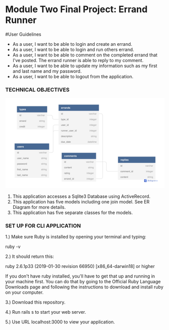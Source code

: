 # Module Two Final Project: Errand Runner

#User Guidelines

* As a user, I want to be able to login and create an errand. 
* As a user, I want to be able to login and run others errand.
* As a user, I want to be able to comment on the completed errand that I've posted. The errand runner is able to reply to my comment.
* As a user, I want to be able to update my information such as my first and last name and my password.
* As a user, I want to be able to logout from the application.

### TECHNICAL OBJECTIVES

![Entity Relationship Diagram](errand-runner-erd.jpg)

1. This application accesses a Sqlite3 Database using ActiveRecord.
2. This application has five models including one join model. See ER Diagram for more details.
3. This application has five separate classes for the models.

### SET UP FOR CLI APPLICATION 
  
1.) Make sure Ruby is installed by opening your terminal and typing:

ruby -v

2.) It should return this:

ruby 2.6.1p33 (2019-01-30 revision 66950) [x86_64-darwin18] or higher

If you don't have ruby installed, you'll have to get that up and running in your machine first. You can do that by going to the Official Ruby Language Downloads page and following the instructions to download and install ruby on your computer.

3.) Download this repository.

4.) Run rails s to start your web server.

5.) Use URL localhost:3000 to view your application.
